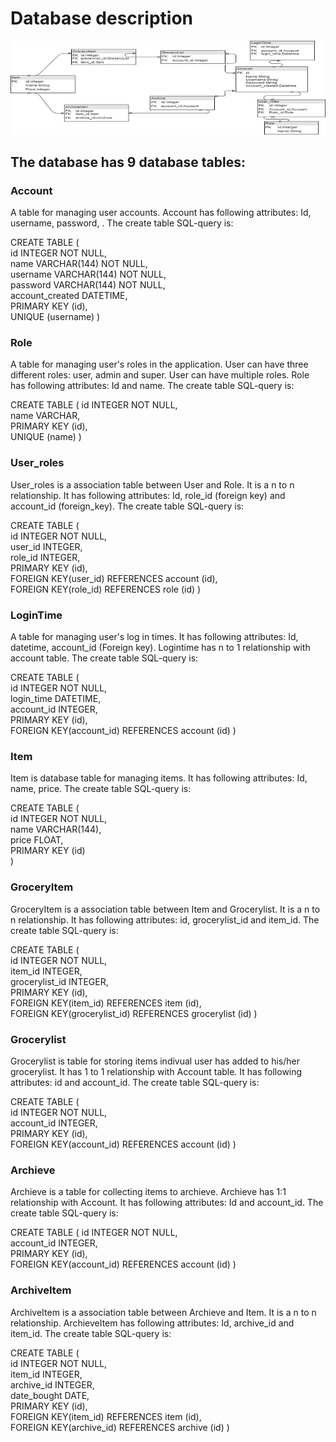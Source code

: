 
# Database description

![Database image](database_diagram.jpg)

## The database has 9 database tables:

### Account
A table for managing user accounts. Account has following attributes: Id, username, password, . The create table SQL-query is:

CREATE TABLE (  
    id INTEGER NOT NULL,  
    name VARCHAR(144) NOT NULL,  
    username VARCHAR(144) NOT NULL,  
    password VARCHAR(144) NOT NULL,  
    account_created DATETIME,  
    PRIMARY KEY (id),  
    UNIQUE (username)
)


### Role
A table for managing user's roles in the application. User can have three different roles: user, admin and super. User can have multiple roles. Role has following attributes: Id and name. The create table SQL-query is:

CREATE TABLE (
    id INTEGER NOT NULL,  
    name VARCHAR,  
    PRIMARY KEY (id),  
    UNIQUE (name)
)


### User_roles
User_roles is a association table between User and Role. It is a n to n relationship. It has following attributes: Id, role_id (foreign key) and account_id (foreign_key). The create table SQL-query is:

CREATE TABLE (  
    id INTEGER NOT NULL,  
    user_id INTEGER,  
    role_id INTEGER,  
    PRIMARY KEY (id),  
    FOREIGN KEY(user_id) REFERENCES account (id),  
    FOREIGN KEY(role_id) REFERENCES role (id)
)


### LoginTime
A table for managing user's log in times. It has following attributes: Id, datetime, account_id (Foreign key). Logintime has n to 1 relationship with account table. The create table SQL-query is:

CREATE TABLE (  
    id INTEGER NOT NULL,  
    login_time DATETIME,  
    account_id INTEGER,  
    PRIMARY KEY (id),  
    FOREIGN KEY(account_id) REFERENCES account (id)
)



### Item
Item is database table for managing items. It has following attributes: Id, name, price. The create table SQL-query is:

CREATE TABLE (  
    id INTEGER NOT NULL,  
    name VARCHAR(144),  
    price FLOAT,  
    PRIMARY KEY (id)     
)

### GroceryItem
GroceryItem is a association table between Item and Grocerylist. It is a n to n relationship. It has following attributes: id, grocerylist_id and item_id.
The create table SQL-query is:

CREATE TABLE (  
    id INTEGER NOT NULL,  
    item_id INTEGER,  
    grocerylist_id INTEGER,  
    PRIMARY KEY (id),  
    FOREIGN KEY(item_id) REFERENCES item (id),  
    FOREIGN KEY(grocerylist_id)  REFERENCES grocerylist (id)
)

### Grocerylist
Grocerylist is table for storing items indivual user has added to his/her grocerylist. It has 1 to 1 relationship with Account table. It has following attributes: id and account_id.
The create table SQL-query is:

CREATE TABLE (  
    id INTEGER NOT NULL,  
    account_id INTEGER,  
    PRIMARY KEY (id),  
    FOREIGN KEY(account_id) REFERENCES account (id)
)


### Archieve
Archieve is a table for collecting items to archieve. Archieve has 1:1 relationship with Account. It has following attributes: Id and account_id. The create table SQL-query is:

CREATE TABLE (
    id INTEGER NOT NULL,   
    account_id INTEGER,  
    PRIMARY KEY (id),  
    FOREIGN KEY(account_id) REFERENCES account (id)
)



### ArchiveItem
ArchiveItem is a association table between Archieve and Item. It is a n to n relationship. ArchieveItem has following attributes: Id, archive_id and item_id. The create table SQL-query is:

CREATE TABLE (  
    id INTEGER NOT NULL,  
    item_id INTEGER,  
    archive_id INTEGER,  
    date_bought DATE,  
    PRIMARY KEY (id),  
    FOREIGN KEY(item_id) REFERENCES item (id),  
    FOREIGN KEY(archive_id) REFERENCES archive (id)
)

